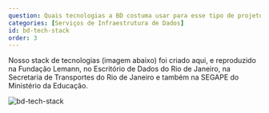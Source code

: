 ```yaml
---
question: Quais tecnologias a BD costuma usar para esse tipo de projeto?
categories: [Serviços de Infraestrutura de Dados]
id: bd-tech-stack
order: 3
---
```


Nosso stack de tecnologias (imagem abaixo) foi criado aqui, e reproduzido na Fundação Lemann, no Escritório de Dados do Rio de Janeiro, na Secretaria de Transportes do Rio de Janeiro e também na SEGAPE do Ministério da Educação.

![bd-tech-stack](https://storage.googleapis.com/basedosdados-website/services/faq/bd-tech-stack.png)